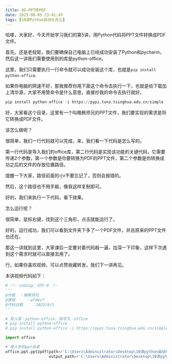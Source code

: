 ```yaml
---
title: 05-PPT转PDF
date: 2025-08-05 23:41:49
tags: [10讲Python自动化办公]
---
```

哈喽，大家好，今天开始学习我们的第5讲，用Python代码将PPT文件转换成PDF文件。

首先，还是老规矩，我们要确保自己电脑上已经成功安装了Python和pycharm，然后这一讲我们需要使用到的库是python-office。

这里，我们只需要执行一行命令就可以成功安装这个库，也就是`pip install python-office`.

如果你电脑的网速不好，那我推荐你用下面这个命令去执行一下，也就是给下载加上清华源，大家不用管命令是什么意思，直接抄我的命令去执行就好。


```python
pip install python-office -i https://pypi.tuna.tsinghua.edu.cn/simple
```
好，大家看这个目录，这里有一个叫晚枫师兄的PPT文件，我们要实现的需求是将它转换成PDF文件。

该怎么做呢？

很简单，我们一行代码就可以完成，来，我们看一下代码是怎么写的。

第一行代码是导入我们的office库，第二行代码是实现该功能的关键代码，它需要传递2个参数，第一个参数是你要转换为PDF的PPT文件，第二个参数是你转换成功之后的文件的存放位置路径。

提醒一下大家，路径前面的小r不要忘记了，否则会报错的。

然后，这个路径也不用手敲，像我这样复制即可。

好的，我们来执行一下代码，看下效果。

怎么运行呢？

很简单，鼠标右键，找到这个三角形，点击就能运行了。

好的，运行成功，我们可以看到文件夹下多了一个PDF文件，并且原来的PPT文件也还在。

那这一讲就到这里，大家课后一定要对着代码敲一遍，加深一下印象，这样下次遇到这个需求时就可以直接去用了。

行，如果你喜欢视频，可以点赞收藏转发，我们下一讲再见。

本讲视频代码如下：

```python
# -*- coding: UTF-8 -*-
'''
@作者  ：晚枫师兄
@微信     ：wfdev7
@代码日期    ：2025/8/5
'''

# 导入库：python-office，简写为：office
# pip install python-office
# pip install python-office -i https://pypi.tuna.tsinghua.edu.cn/simple

import office

# 填入你的ppt目录
office.ppt.ppt2pdf(path=r'C:\Users\Administrator\Desktop\10讲python自动化办公\05-PPT转PDF',\
                   output_path=r'C:\Users\Administrator\Desktop\10讲python自动化办公\05-PPT转PDF\output')
```